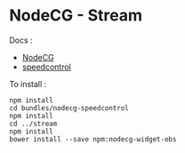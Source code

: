 # NodeCG - Stream

Docs :
- [NodeCG](https://nodecg.dev/)
- [speedcontrol](https://github.com/speedcontrol/nodecg-speedcontrol)

To install :
```shell
npm install
cd bundles/nodecg-speedcontrol
npm install
cd ../stream
npm install
bower install --save npm:nodecg-widget-obs
```
